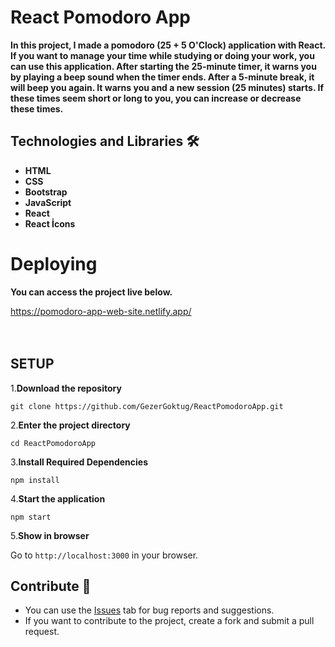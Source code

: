 # React Pomodoro App

**<p>In this project, I made a pomodoro (25 + 5 O'Clock) application with React. If you want to manage your time while studying or doing your work, you can use this application. After starting the 25-minute timer, it warns you by playing a beep sound when the timer ends. After a 5-minute break, it will beep you again. It warns you and a new session (25 minutes) starts. If these times seem short or long to you, you can increase or decrease these times.</p>**



## Technologies and Libraries 🛠️
<strong><ul>
<li>HTML </li>  
<li>CSS</li>  
<li>Bootstrap</li>  
<li>JavaScript</li>  
<li>React</li>  
<li>React İcons</li>  
</ul></strong>




# Deploying

**<p>You can access the project live below.</p>**

<a href="https://pomodoro-app-web-site.netlify.app/">https://pomodoro-app-web-site.netlify.app/</a>
<br>
<br>
<br>







## SETUP

1.**Download the repository**

```
git clone https://github.com/GezerGoktug/ReactPomodoroApp.git
```

2.**Enter the project directory**

```
cd ReactPomodoroApp
```

3.**Install Required Dependencies**

```
npm install
```

4.**Start the application**

```
npm start
```

5.**Show in browser**

Go to `http://localhost:3000` in your browser.


## Contribute 🤝

- You can use the [Issues](https://github.com/GezerGoktug/ReactPomodoroApp) tab for bug reports and suggestions.
- If you want to contribute to the project, create a fork and submit a pull request.
